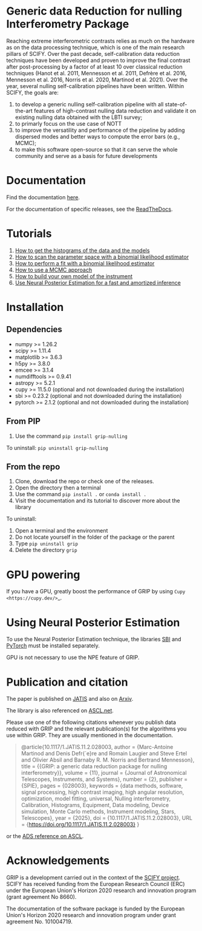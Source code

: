 # Generic data Reduction for nulling Interferometry Package
Reaching extreme interferometric contrasts relies as much on the hardware as on the data processing technique, which is one of the main research pillars of SCIFY. 
Over the past decade, self-calibration data reduction techniques have been developed and proven to improve the final contrast after post-processing by a factor of at least 10 over classical reduction techniques (Hanot et al. 2011, Mennesson et al. 2011, Defrère et al. 2016, Mennesson et al. 2016, Norris et al. 2020, Martinod et al. 2021). 
Over the year, several nulling self-calibration pipelines have been written. Within SCIFY, the goals are:
1. to develop a generic nulling self-calibration pipeline with all state-of-the-art features of high-contrast nulling data reduction and validate it on existing nulling data obtained with the LBTI survey; 
2. to primarly focus on the use case of NOTT
3. to improve the versatility and performance of the pipeline by adding dispersed modes and better ways to compute the error bars (e.g., MCMC);
4. to make this software open-source so that it can serve the whole community and serve as a basis for future developments


# Documentation
Find the documentation [here](https://mamartinod.github.io/grip-nulling/).

For the documentation of specific releases, see the [ReadTheDocs](https://grip.readthedocs.io/en/stable/).

# Tutorials
1. [How to get the histograms of the data and the models](/tutorials/tuto1_get_histo_and_display.ipynb)
2. [How to scan the parameter space with a binomial likelihood estimator](/tutorials/tuto2_explore_parameter_space.ipynb)
3. [How to perform a fit with a binomial likelihood estimator](/tutorials/tuto3_fit_with_likelihood.ipynb)
4. [How to use a MCMC approach](/tutorials/tuto4_use_of_mcmc.ipynb)
5. [How to build your own model of the instrument](/tutorials/tuto5_build_your_own_model.ipynb)
6. [Use Neural Posterior Estimation for a fast and amortized inference](/tutorials/tuto6_npe.ipynb)

# Installation
## Dependencies
- numpy >= 1.26.2
- scipy >= 1.11.4
- matplotlib >= 3.6.3
- h5py >= 3.8.0
- emcee >= 3.1.4
- numdifftools >= 0.9.41
- astropy >= 5.2.1
- cupy >= 11.5.0 (optional and not downloaded during the installation)
- sbi >= 0.23.2 (optional and not downloaded during the installation)
- pytorch >= 2.1.2 (optional and not downloaded during the installation)

## From PIP
1. Use the command ``pip install grip-nulling``

To uninstall: ``pip uninstall grip-nulling``

## From the repo
1. Clone, download the repo or check one of the releases.
2. Open the directory then a terminal
3. Use the command ``pip install .`` or ``conda install .``
4. Visit the documentation and its tutorial to discover more about the library

To uninstall:
1. Open a terminal and the environment
2. Do not locate yourself in the folder of the package or the parent
3. Type `pip uninstall grip`
4. Delete the directory `grip`

# GPU powering
If you have a GPU, greatly boost the performance of GRIP by using `Cupy <https://cupy.dev/>`_.

# Using Neural Posterior Estimation
To use the Neural Posterior Estimation technique, the libraries [SBI](https://github.com/sbi-dev/sbi) 
and [PyTorch](https://pytorch.org/) must be installed separately.

GPU is not necessary to use the NPE feature of GRIP.

# Publication and citation
The paper is published on [JATIS](dx.doi.org/10.1117/1.JATIS.11.2.028003)
and also on [Arxiv](https://arxiv.org/abs/2407.08802).

The library is also referenced on [ASCL.net](https://ascl.net/2506.009).

Please use one of the following citations whenever you publish data reduced with GRIP and the relevant publication(s) for the algorithms you use within GRIP.
They are usually mentioned in the documentation.

> @article{10.1117/1.JATIS.11.2.028003,
> author = {Marc-Antoine Martinod and Denis Defr{\`e}re and Romain Laugier and Steve Ertel and Olivier Absil and Barnaby R. M. Norris and Bertrand Mennesson},
> title = {{GRIP: a generic data reduction package for nulling interferometry}},
> volume = {11},
> journal = {Journal of Astronomical Telescopes, Instruments, and Systems},
> number = {2},
> publisher = {SPIE},
> pages = {028003},
> keywords = {data methods, software, signal processing, high contrast imaging, high angular resolution, optimization, model fitting, universal, Nulling interferometry, Calibration, Histograms, Equipment, Data modeling, Device simulation, Monte Carlo methods, Instrument modeling, Stars, Telescopes},
> year = {2025},
> doi = {10.1117/1.JATIS.11.2.028003},
> URL = {https://doi.org/10.1117/1.JATIS.11.2.028003}
> }

or the [ADS reference on ASCL](https://ui.adsabs.harvard.edu/abs/2025ascl.soft06009M/exportcitation).


# Acknowledgements
GRIP is a development carried out in the context of the [SCIFY project](http://denis-defrere.com/scify.php). SCIFY has received funding from the European Research Council (ERC) under the European Union's Horizon 2020 research and innovation program (grant agreement No 8660).

The documentation of the software package is funded by the European Union's Horizon 2020 research and innovation program under grant agreement No. 101004719.
